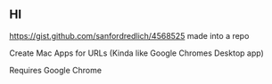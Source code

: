 ## HI ##

https://gist.github.com/sanfordredlich/4568525 made into a repo

Create Mac Apps for URLs (Kinda like Google Chromes Desktop app)

Requires Google Chrome
